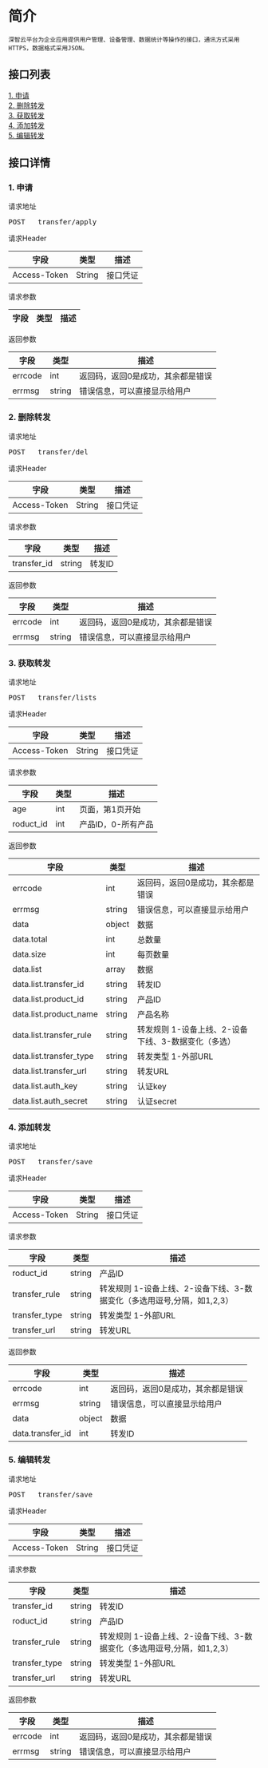 # 简介
	深智云平台为企业应用提供用户管理、设备管理、数据统计等操作的接口，通讯方式采用HTTPS，数据格式采用JSON。
## 接口列表
[1. 申请](#api_1)
</br>[2. 删除转发](#api_2)
</br>[3. 获取转发](#api_3)
</br>[4. 添加转发](#api_4)
</br>[5. 编辑转发](#api_5)
</br>
## 接口详情
### <a name='api_1'>1. 申请</a>
请求地址

<pre>POST	transfer/apply</pre>

请求Header

|字段|类型|描述|
|--|--|--|
|Access-Token|String|接口凭证|

请求参数

|字段|类型|描述|
|--|--|--|

返回参数

|字段|类型|描述|
|--|--|--|
|errcode|int|返回码，返回0是成功，其余都是错误|
|errmsg|string|错误信息，可以直接显示给用户|

### <a name='api_2'>2. 删除转发</a>
请求地址

<pre>POST	transfer/del</pre>

请求Header

|字段|类型|描述|
|--|--|--|
|Access-Token|String|接口凭证|

请求参数

|字段|类型|描述|
|--|--|--|
|transfer_id|string|转发ID|

返回参数

|字段|类型|描述|
|--|--|--|
|errcode|int|返回码，返回0是成功，其余都是错误|
|errmsg|string|错误信息，可以直接显示给用户|

### <a name='api_3'>3. 获取转发</a>
请求地址

<pre>POST	transfer/lists</pre>

请求Header

|字段|类型|描述|
|--|--|--|
|Access-Token|String|接口凭证|

请求参数

|字段|类型|描述|
|--|--|--|
|age|int|页面，第1页开始|
|roduct_id|int|产品ID，0-所有产品|

返回参数

|字段|类型|描述|
|--|--|--|
|errcode|int|返回码，返回0是成功，其余都是错误|
|errmsg|string|错误信息，可以直接显示给用户|
|data|object|数据|
|data.total|int|总数量|
|data.size|int|每页数量|
|data.list|array|数据|
|data.list.transfer_id|string|转发ID|
|data.list.product_id|string|产品ID|
|data.list.product_name|string|产品名称|
|data.list.transfer_rule|string|转发规则 1-设备上线、2-设备下线、3-数据变化（多选）|
|data.list.transfer_type|string|转发类型 1-外部URL|
|data.list.transfer_url|string|转发URL|
|data.list.auth_key|string|认证key|
|data.list.auth_secret|string|认证secret|

### <a name='api_4'>4. 添加转发</a>
请求地址

<pre>POST	transfer/save</pre>

请求Header

|字段|类型|描述|
|--|--|--|
|Access-Token|String|接口凭证|

请求参数

|字段|类型|描述|
|--|--|--|
|roduct_id|string|产品ID|
|transfer_rule|string|转发规则 1-设备上线、2-设备下线、3-数据变化（多选用逗号,分隔，如1,2,3）|
|transfer_type|string|转发类型 1-外部URL|
|transfer_url|string|转发URL|

返回参数

|字段|类型|描述|
|--|--|--|
|errcode|int|返回码，返回0是成功，其余都是错误|
|errmsg|string|错误信息，可以直接显示给用户|
|data|object|数据|
|data.transfer_id|int|转发ID|

### <a name='api_5'>5. 编辑转发</a>
请求地址

<pre>POST	transfer/save</pre>

请求Header

|字段|类型|描述|
|--|--|--|
|Access-Token|String|接口凭证|

请求参数

|字段|类型|描述|
|--|--|--|
|transfer_id|string|转发ID|
|roduct_id|string|产品ID|
|transfer_rule|string|转发规则 1-设备上线、2-设备下线、3-数据变化（多选用逗号,分隔，如1,2,3）|
|transfer_type|string|转发类型 1-外部URL|
|transfer_url|string|转发URL|

返回参数

|字段|类型|描述|
|--|--|--|
|errcode|int|返回码，返回0是成功，其余都是错误|
|errmsg|string|错误信息，可以直接显示给用户|

